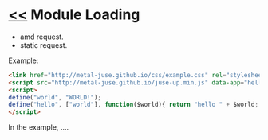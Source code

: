 # [<<](..) Module Loading

* amd request.
* static request.

Example:

```html
<link href="http://metal-juse.github.io/css/example.css" rel="stylesheet"/>
<script src="http://metal-juse.github.io/juse-up.min.js" data-app="hello"></script>
<script>
define("world", "WORLD!");
define("hello", ["world"], function($world){ return "hello " + $world; });
</script>
```

In the example, ....

<section>
<link href="http://metal-juse.github.io/css/example.css" rel="stylesheet"/>
<script src="http://metal-juse.github.io/juse-up.min.js" data-app="hello"></script>
<script>
define("world", "WORLD!");
define("hello", ["world"], function($world){ return "hello " + $world; });
</script>
</section>
